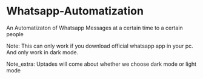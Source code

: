 # Whatsapp-Automatization
An Automatizaton of Whatsapp Messages at a certain time to a certain people

Note: This can only work if you download official whatsapp app in your pc. And only work in dark mode. 

Note_extra: Uptades will come about whether we choose dark mode or light mode

